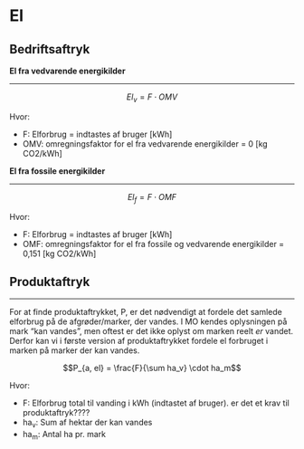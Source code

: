 # **El**

## **Bedriftsaftryk**

**El fra vedvarende energikilder**
_____________________________

$$ El_v = F \cdot OMV$$

Hvor: 

* F: Elforbrug = indtastes af bruger [kWh]
* OMV: omregningsfaktor for el fra vedvarende energikilder = 0 [kg CO2/kWh]


**El fra fossile energikilder**
_____________________________

$$ El_f = F \cdot OMF$$

Hvor:

* F: Elforbrug = indtastes af bruger [kWh]
* OMF: omregningsfaktor for el fra fossile og vedvarende energikilder = 0,151 [kg CO2/kWh]

## **Produktaftryk**
___________________________________________

For at finde produktaftrykket, P, er det nødvendigt at fordele det samlede elforbrug på de afgrøder/marker, der vandes. 
I MO kendes oplysningen på mark “kan vandes”, men oftest er det ikke oplyst om marken reelt _er_ vandet. Derfor kan vi i første version af produktaftrykket fordele el forbruget i marken på marker der kan vandes.

$$P_{a, el} = \frac{F}{\sum ha_v} \cdot ha_m$$

Hvor:

* F: Elforbrug total til vanding i kWh (indtastet af bruger). er det et krav til produktaftryk????
* ha<sub>v</sub>: Sum af hektar der kan vandes
* ha<sub>m</sub>: Antal ha pr. mark 